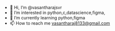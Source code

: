 - 👋 Hi, I’m @vasantharajsvr
- 👀 I’m interested in python,c,datascience,figma,
- 🌱 I’m currently learning python,figma
- 📫 How to reach me vasantharaj8133@gmail.com


<!---
vasantharajsvr/vasantharajsvr is a ✨ special ✨ repository because its `README.md` (this file) appears on your GitHub profile.
You can click the Preview link to take a look at your changes.
--->
